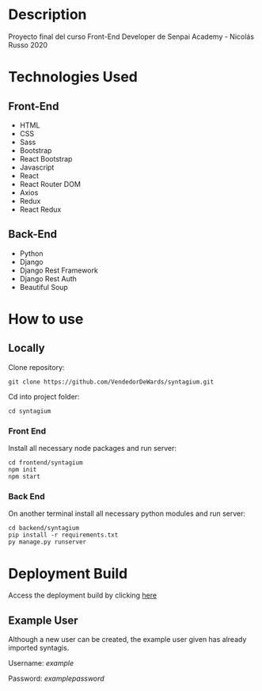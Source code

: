 # Description

Proyecto final del curso Front-End Developer de Senpai Academy - Nicolás Russo 2020

# Technologies Used

## Front-End

* HTML
* CSS
* Sass
* Bootstrap
* React Bootstrap
* Javascript
* React
* React Router DOM
* Axios
* Redux
* React Redux

## Back-End

* Python
* Django
* Django Rest Framework
* Django Rest Auth
* Beautiful Soup

# How to use

## Locally

Clone repository:

`git clone https://github.com/VendedorDeWards/syntagium.git`

Cd into project folder:

`cd syntagium`

### Front End

Install all necessary node packages and run server:

```
cd frontend/syntagium
npm init
npm start
```

### Back End

On another terminal install all necessary python modules and run server:

```
cd backend/syntagium
pip install -r requirements.txt
py manage.py runserver
```

# Deployment Build

Access the deployment build by clicking [here](https://github.com/VendedorDeWards/syntagium)

## Example User

Although a new user can be created, the example user given has already imported syntagis.

Username: *example*

Password: *examplepassword*